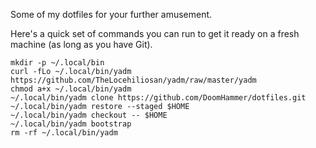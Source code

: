Some of my dotfiles for your further amusement.

Here's a quick set of commands you can run to get it ready on a fresh machine
(as long as you have Git).

```shell
mkdir -p ~/.local/bin
curl -fLo ~/.local/bin/yadm https://github.com/TheLocehiliosan/yadm/raw/master/yadm
chmod a+x ~/.local/bin/yadm
~/.local/bin/yadm clone https://github.com/DoomHammer/dotfiles.git
~/.local/bin/yadm restore --staged $HOME
~/.local/bin/yadm checkout -- $HOME
~/.local/bin/yadm bootstrap
rm -rf ~/.local/bin/yadm
```
